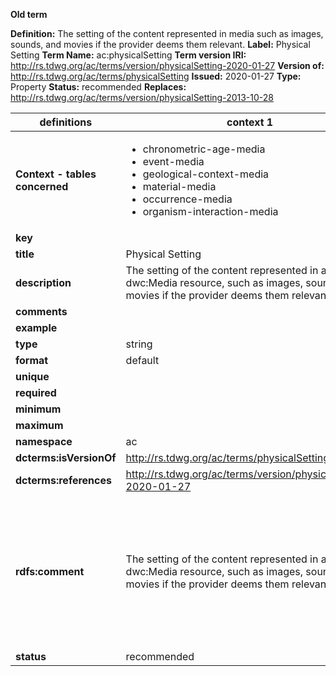 **Old term**

**Definition:** The setting of the content represented in media such as images, sounds, and movies if the provider deems them relevant.
**Label:** Physical Setting
**Term Name:** ac:physicalSetting
**Term version IRI:** http://rs.tdwg.org/ac/terms/version/physicalSetting-2020-01-27
**Version of:** http://rs.tdwg.org/ac/terms/physicalSetting
**Issued:** 2020-01-27
**Type:** Property
**Status:** recommended
**Replaces:** http://rs.tdwg.org/ac/terms/version/physicalSetting-2013-10-28


| definitions | context 1 |context 2 |
|-|-|-|
| **Context - tables concerned** | <ul><li>chronometric-age-media</li><li>event-media</li><li>geological-context-media</li><li>material-media</li><li>occurrence-media</li><li>organism-interaction-media</li></ul> | <ul><li>agent-media</li><li>media</li></ul> |
| **key** |  |  |
| **title** | Physical Setting | Physical Setting |
| **description** | The setting of the content represented in a dwc:Media resource, such as images, sounds, and movies if the provider deems them relevant. | The setting of the content represented in a dwc:Media resource, such as images, sounds, and movies if the provider deems them relevant. |
| **comments** |  |  |
| **example** |  |  |
| **type** | string | string |
| **format** | default | default |
| **unique** |  |  |
| **required** |  |  |
| **minimum** |  |  |
| **maximum** |  |  |
| **namespace** | ac | ac |
| **dcterms:isVersionOf** | http://rs.tdwg.org/ac/terms/physicalSetting | http://rs.tdwg.org/ac/terms/physicalSetting |
| **dcterms:references** | http://rs.tdwg.org/ac/terms/version/physicalSetting-2020-01-27 | http://rs.tdwg.org/ac/terms/version/physicalSetting-2020-01-27 |
| **rdfs:comment** | The setting of the content represented in a dwc:Media resource, such as images, sounds, and movies if the provider deems them relevant. | The setting of the content represented in a dwc:Media resource, such as images, sounds, and movies if the provider deems them relevant. Constrained vocabulary of: `Natural` = Object in its natural setting of the object (e. g. living organisms in their natural environment); `Artificial` = Object in an artificial environment (e. g. living organisms in an artificial environment such as a zoo, garden, greenhouse, or laboratory); `Edited` = Human media editing of a natural setting or media acquisition with a separate media background such as a photographic backdrop. |
| **status** | recommended | recommended |
